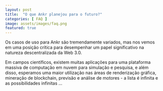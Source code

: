 ```yaml
---
layout: post
title:  "O que Ankr planejou para o futuro?"
categories: [ FAQ ]
image: assets/images/faq.png
featured: true
---
```

Os casos de uso para Ankr são tremendamente variados, mas nos vemos em uma posição crítica para desempenhar um papel significativo na natureza descentralizada da Web 3.0.

Em campos científicos, existem muitas aplicações para uma plataforma massiva de computação em nuvem para simulação e pesquisa, e além disso, esperamos uma maior utilização nas áreas de renderização gráfica, mineração de blockchain, previsão e análise de motores - a lista é infinita e as possibilidades infinitas ...

